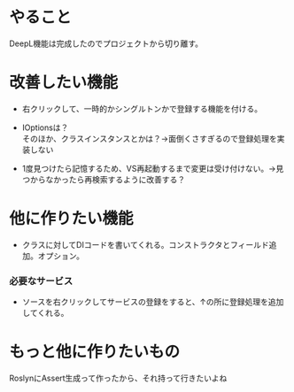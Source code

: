 ﻿# やること
DeepL機能は完成したのでプロジェクトから切り離す。

# 改善したい機能
- 右クリックして、一時的かシングルトンかで登録する機能を付ける。

- IOptionsは？  
そのほか、クラスインスタンスとかは？→面倒くさすぎるので登録処理を実装しない  
- 1度見つけたら記憶するため、VS再起動するまで変更は受け付けない。→見つからなかったら再検索するように改善する？


# 他に作りたい機能
- クラスに対してDIコードを書いてくれる。コンストラクタとフィールド追加。オプション。

### 必要なサービス
- ソースを右クリックしてサービスの登録をすると、↑の所に登録処理を追加してくれる。

# もっと他に作りたいもの
RoslynにAssert生成って作ったから、それ持って行きたいよね












